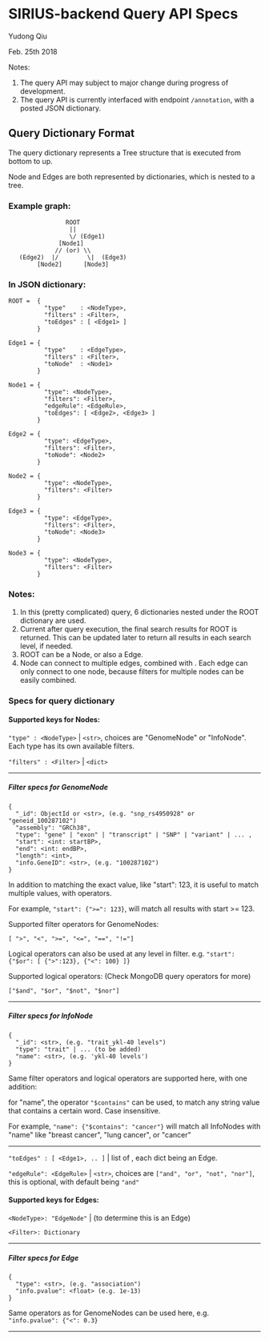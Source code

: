 # SIRIUS-backend Query API Specs

Yudong Qiu

Feb. 25th 2018

Notes: 
1. The query API may subject to major change during progress of development.
2. The query API is currently interfaced with endpoint `/annotation`, with a posted JSON dictionary.


## Query Dictionary Format  

The query dictionary represents a Tree structure that is executed from bottom to up.

Node and Edges are both represented by dictionaries, which is nested to a tree.


### Example graph:

                    ROOT
                     ||
                     \/ (Edge1)
                  [Node1]
                 // (or) \\
       (Edge2)  |/        \|  (Edge3)
            [Node2]      [Node3]


### In JSON dictionary:

```
ROOT =  {
          "type"    : <NodeType>,
          "filters" : <Filter>,
          "toEdges" : [ <Edge1> ]
        }

Edge1 = {
          "type"    : <EdgeType>,
          "filters" : <Filter>,
          "toNode"  : <Node1>
        }

Node1 = {
          "type": <NodeType>,
          "filters": <Filter>,
          "edgeRule": <EdgeRule>,
          "toEdges": [ <Edge2>, <Edge3> ]
        }

Edge2 = {
          "type": <EdgeType>,
          "filters": <Filter>,
          "toNode": <Node2>
        }

Node2 = {
          "type": <NodeType>,
          "filters": <Filter>
        }

Edge3 = {
          "type": <EdgeType>,
          "filters": <Filter>,
          "toNode": <Node3>
        }

Node3 = {
          "type": <NodeType>,
          "filters": <Filter>
        }
```

### Notes:

1. In this (pretty complicated) query, 6 dictionaries nested under the ROOT dictionary are used.
2. Current after query execution, the final search results for ROOT is returned. This can be updated later to return all results in each search level, if needed.
3. ROOT can be a Node, or also a Edge.
4. Node can connect to multiple edges, combined with <edgeRule>. Each edge can only connect to one node, because filters for multiple nodes can be easily combined.


### Specs for query dictionary

#### Supported keys for Nodes:

`"type" : <NodeType>` | `<str>`, choices are "GenomeNode" or "InfoNode". Each type has its own available filters.

`"filters" : <Filter>` | `<dict>`
  
---------
  
##### Filter specs for GenomeNode
  
```
{
  "_id": ObjectId or <str>, (e.g. "snp_rs4950928" or "geneid_100287102")
  "assembly": "GRCh38",
  "type": "gene" | "exon" | "transcript" | "SNP" | "variant" | ... ,
  "start": <int: startBP>,
  "end": <int: endBP>,
  "length": <int>,
  "info.GeneID": <str>, (e.g. "100287102")
}
```

In addition to matching the exact value, like "start": 123, it is useful to match multiple values, with operators.
    
For example, `"start": {">=": 123}`, will match all results with start >= 123.
    
Supported filter operators for GenomeNodes:
    
```[ ">", "<", ">=", "<=", "==", "!="]```
    
Logical operators can also be used at any level in filter. e.g. `"start": {"$or": [ {">":123}, {"<": 100} ]}`
    
Supported logical operators: (Check MongoDB query operators for more)

```["$and", "$or", "$not", "$nor"]```
    
------------------

##### Filter specs for InfoNode

```
{
  "_id": <str>, (e.g. "trait_ykl-40 levels")
  "type": "trait" | ... (to be added)
  "name": <str>, (e.g. 'ykl-40 levels')
}
```

Same filter operators and logical operators are supported here, with one addition:

for "name", the operator `"$contains"` can be used, to match any string value that contains a certain word. Case insensitive.

For example, `"name": {"$contains": "cancer"}` will match all InfoNodes with "name" like "breast cancer", "lung cancer", or "cancer"
  
-------------------

`"toEdges" : [ <Edge1>, .. ]` | list of <dict>, each dict being an Edge.

`"edgeRule": <EdgeRule>` | `<str>`, choices are `["and", "or", "not", "nor"]`, this is optional, with default being `"and"`




#### Supported keys for Edges:

`<NodeType>: "EdgeNode"` | (to determine this is an Edge)

`<Filter>: Dictionary`

-------------------------

##### Filter specs for Edge

```
{
  "type": <str>, (e.g. "association")
  "info.pvalue": <float> (e.g. 1e-13)
}
```

Same operators as for GenomeNodes can be used here, e.g. `"info.pvalue": {"<": 0.3}`

-------------------------
